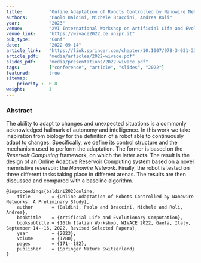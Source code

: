 ```yaml
---
title:          "Online Adaptation of Robots Controlled by Nanowire Networks: A Preliminary Study"
authors:        "Paolo Baldini, Michele Braccini, Andrea Roli"
year:           "2023"
venue:          "XVI International Workshop on Artificial Life and Evolutionary Computation (WIVACE), Gaeta, Italy"
venue_link:     "https://wivace2022.ce.unipr.it"
pub_type:       "Conf"
date:           "2022-09-14"
article_link:   "https://link.springer.com/chapter/10.1007/978-3-031-31183-3_14"
article_pdf:    "media/articles/2022-wivace.pdf"
slides_pdf:     "media/presentations/2022-wivace.pdf"
tags:           ["conference", "article", "slides", "2022"]
featured:       true
sitemap:
    priority :  0.8
weight:         3
---
```


### Abstract

The ability to adapt to changes and unexpected situations is a commonly acknowledged hallmark of autonomy and intelligence.
In this work we take inspiration from biology for the definition of a robot able to continuously adapt to changes.
Specifically, we define its control structure and the mechanism used to perform the adaptation.
The former is based on the _Reservoir Computing_ framework, on which the latter acts.
The result is the design of an Online Adaptive Reservoir Computing system based on a novel memristive reservoir: the _Nanowire Network_.
Finally, the robot is tested on three different tasks taking place in different arenas.
The results are then discussed and compared with a baseline algorithm.

```
@inproceedings{baldini2023online,
    title        = {Online Adaptation of Robots Controlled by Nanowire Networks: A Preliminary Study},
    author       = {Baldini, Paolo and Braccini, Michele and Roli, Andrea},
    booktitle    = {Artificial Life and Evolutionary Computation},
    booksubtitle = {16th Italian Workshop, WIVACE 2022, Gaeta, Italy, September 14--16, 2022, Revised Selected Papers},
    year         = {2023},
    volume       = {1780},
    pages        = {171--182},
    publisher    = {Springer Nature Switzerland}
}
```
